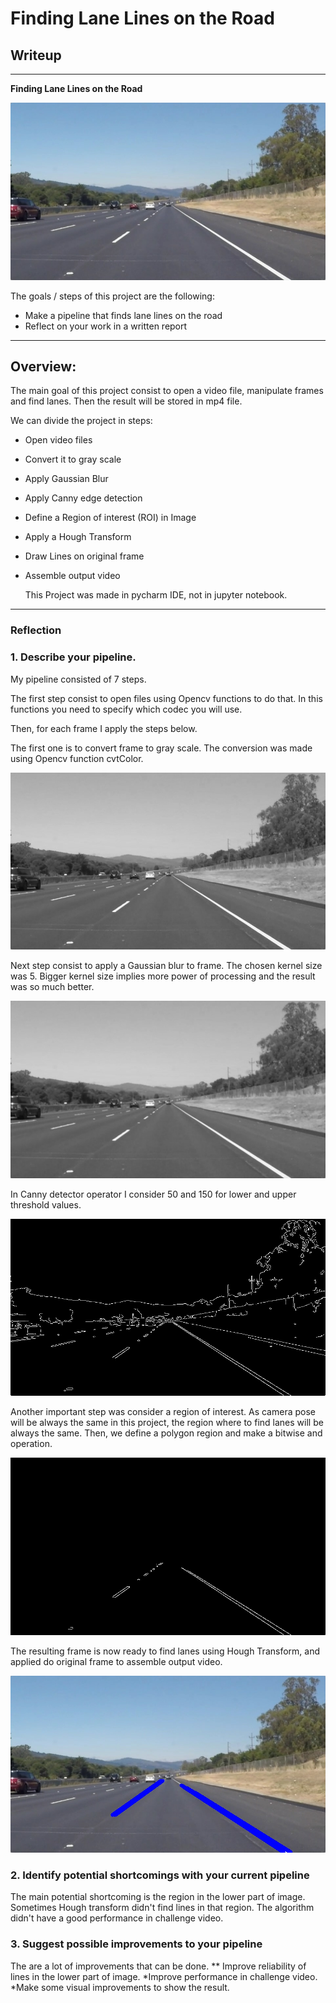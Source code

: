 # **Finding Lane Lines on the Road** 

## Writeup

---

**Finding Lane Lines on the Road**

[image1]: ./test_images/solidWhiteRight.jpg "Lane Example"
[image2]: ./test_images/img_gray.jpg "Image on gray scale"
[image3]: ./test_images/blur_image.jpg "Image after Gaussian Blur"
[image4]: ./test_images/canny_image.jpg "Image after canny Operator"
[image5]: ./test_images/masked_image_result.jpg "ROI image"
[image6]: ./test_images/line_image.jpg "Lane Image"

![alt text][image1]

The goals / steps of this project are the following:
* Make a pipeline that finds lane lines on the road
* Reflect on your work in a written report

---
## Overview:

The main goal of this project consist to open a video file, manipulate frames and find lanes. 
Then the result will be stored in mp4 file.

We can divide the project in steps:
* Open video files
* Convert it to gray scale
* Apply Gaussian Blur
* Apply Canny edge detection
* Define a Region of interest (ROI) in Image
* Apply a Hough Transform
* Draw Lines on original frame
* Assemble output video
 
  This Project was made in pycharm IDE, not in jupyter notebook.
---

### Reflection

### 1. Describe your pipeline. 

My pipeline consisted of 7 steps. 

The first step consist to open files using Opencv functions to do that. In this functions 
you need to specify which codec you will use.

Then, for each frame I apply the steps below. 

The first one is to convert frame to gray scale. 
The conversion was made using Opencv function cvtColor. 

![alt text][image2]

Next step consist to apply a Gaussian blur to frame.
The chosen kernel size was 5. Bigger kernel size implies more power of processing and the result was so much better.
 
![alt text][image3]
 
In Canny detector operator I consider 50 and 150 for lower and upper threshold values.

![alt text][image4]

Another important step was consider a region of interest. As camera pose will be always the same in this project, 
the region where to find lanes will be always the same. Then, we define a polygon region and make a bitwise and operation.

![alt text][image5]

The resulting frame is now ready to find lanes using Hough Transform, and applied do original frame to assemble output video.

![alt text][image6]

### 2. Identify potential shortcomings with your current pipeline

The main potential shortcoming is the region in the lower part of image. Sometimes Hough transform didn't find lines in that region.
The algorithm didn't have a good performance in challenge video.


### 3. Suggest possible improvements to your pipeline

The are a lot of improvements that can be done.
** Improve reliability of lines in the lower part of image.
*Improve performance in challenge video.
*Make some visual improvements to show the result.
